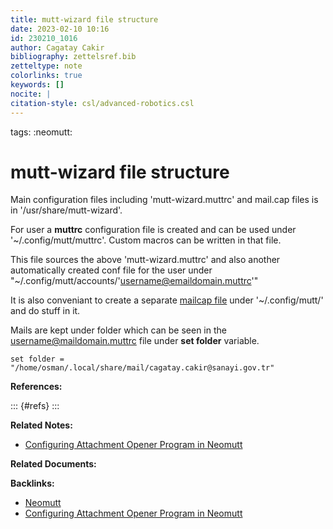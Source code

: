 ```yaml
---
title: mutt-wizard file structure
date: 2023-02-10 10:16
id: 230210_1016
author: Cagatay Cakir
bibliography: zettelsref.bib
zetteltype: note
colorlinks: true
keywords: []
nocite: |
citation-style: csl/advanced-robotics.csl
---
```


tags: :neomutt:

# mutt-wizard file structure 


Main configuration files including 'mutt-wizard.muttrc' and mail.cap files is in 
'/usr/share/mutt-wizard'.

For user a **muttrc** configuration file is created and can be used under '~/.config/mutt/muttrc'. Custom macros can be written in that file.

This file sources the above 'mutt-wizard.muttrc' and also another automatically created
conf file for the user under "~/.config/mutt/accounts/'username@emaildomain.muttrc'"

It is also conveniant to create a separate [mailcap file](230207_1123.md) under '~/.config/mutt/' and do stuff in it.

Mails are kept under folder which can be seen in the username@maildomain.muttrc file under **set folder** variable.

    set folder = "/home/osman/.local/share/mail/cagatay.cakir@sanayi.gov.tr"


**References:**

::: {#refs}
:::

**Related Notes:**

- [Configuring Attachment Opener Program in Neomutt](230207_1123.md)

**Related Documents:**


**Backlinks:**

- [Neomutt](230210_1210.md)
- [Configuring Attachment Opener Program in Neomutt](230207_1123.md)
